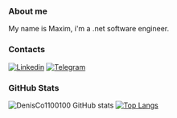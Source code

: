 ### About me 

My name is Maxim, i'm a .net software engineer.

### Сontacts
[![Linkedin](https://img.shields.io/badge/-Linkedin-42aaff?style=flat-square&logo=linkedin&logoColor=ffffff)](https://www.linkedin.com/in/maxim-kozik-a55b52256/)
[![Telegram](https://img.shields.io/badge/-Telegram-42aaff?style=flat-square&logo=Telegram&logoColor=ffffff)](https://t.me/kaelqp)

### GitHub Stats
![DenisCo1100100 GitHub stats](https://github-readme-stats.vercel.app/api?username=Maxkkzxc&hide=contribs,prs,issues&show_icons=true&theme=dark) [![Top Langs](https://github-readme-stats.vercel.app/api/top-langs/?username=Maxkkzxc&layout=compact&theme=dark)](https://github.com/DenisCo1100100/github-readme-stats)
